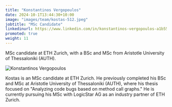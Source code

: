 ```yaml
---
title: "Konstantinos Vergopoulos"
date: 2024-10-1T13:44:30+10:00
image: "images/team/kostas-512.jpeg"
jobtitle: "MSc Candidate"
linkedinurl: https://www.linkedin.com/in/konstantinos-vergopoulos-a1b55115a/
promoted: true
weight: 11
---
```


MSc candidate at ETH Zurich, with a BSc and MSc from Aristotle University of Thessaloniki (AUTH).

<img src="/images/team/kostas-512.jpeg" alt="Konstantinos Vergopoulos" class="img-fluid rounded-circle" style="max-width: 200px;">

Kostas is an MSc candidate at ETH Zurich. He previously completed his BSc and MSc at Aristotle University of Thessaloniki (AUTH), where his thesis focused on "Analyzing code bugs based on method call graphs." He is currently pursuing his MSc with LogicStar AG as an industry partner of ETH Zurich.
